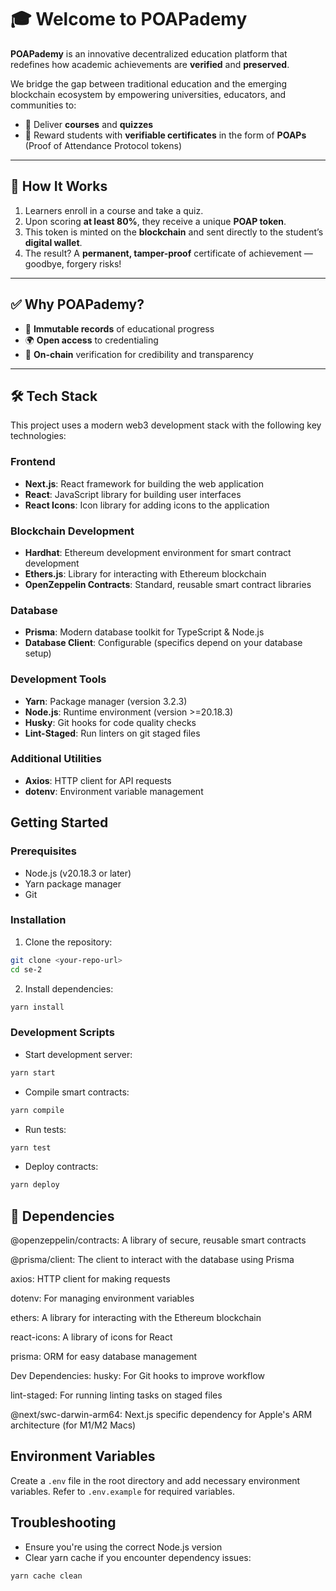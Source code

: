 # 🎓 Welcome to POAPademy

**POAPademy** is an innovative decentralized education platform that redefines how academic achievements are **verified** and **preserved**.

We bridge the gap between traditional education and the emerging blockchain ecosystem by empowering universities, educators, and communities to:
- 🧠 Deliver **courses** and **quizzes**
- 🎯 Reward students with **verifiable certificates** in the form of **POAPs** (Proof of Attendance Protocol tokens)

---

## 🔐 How It Works

1. Learners enroll in a course and take a quiz.
2. Upon scoring **at least 80%**, they receive a unique **POAP token**.
3. This token is minted on the **blockchain** and sent directly to the student’s **digital wallet**.
4. The result? A **permanent, tamper-proof** certificate of achievement — goodbye, forgery risks!

---

## ✅ Why POAPademy?

- 📜 **Immutable records** of educational progress  
- 🌍 **Open access** to credentialing  
- 🔗 **On-chain** verification for credibility and transparency  

---

## 🛠 Tech Stack

This project uses a modern web3 development stack with the following key technologies:

### Frontend
- **Next.js**: React framework for building the web application
- **React**: JavaScript library for building user interfaces
- **React Icons**: Icon library for adding icons to the application

### Blockchain Development
- **Hardhat**: Ethereum development environment for smart contract development
- **Ethers.js**: Library for interacting with Ethereum blockchain
- **OpenZeppelin Contracts**: Standard, reusable smart contract libraries

### Database
- **Prisma**: Modern database toolkit for TypeScript & Node.js
- **Database Client**: Configurable (specifics depend on your database setup)

### Development Tools
- **Yarn**: Package manager (version 3.2.3)
- **Node.js**: Runtime environment (version >=20.18.3)
- **Husky**: Git hooks for code quality checks
- **Lint-Staged**: Run linters on git staged files

### Additional Utilities
- **Axios**: HTTP client for API requests
- **dotenv**: Environment variable management

## Getting Started

### Prerequisites
- Node.js (v20.18.3 or later)
- Yarn package manager
- Git

### Installation

1. Clone the repository:
```bash
git clone <your-repo-url>
cd se-2
```

2. Install dependencies:
```bash
yarn install
```

### Development Scripts

- Start development server:
```bash
yarn start
```

- Compile smart contracts:
```bash
yarn compile
```

- Run tests:
```bash
yarn test
```

- Deploy contracts:
```bash
yarn deploy
```
## 📜 Dependencies

@openzeppelin/contracts: A library of secure, reusable smart contracts

@prisma/client: The client to interact with the database using Prisma

axios: HTTP client for making requests

dotenv: For managing environment variables

ethers: A library for interacting with the Ethereum blockchain

react-icons: A library of icons for React

prisma: ORM for easy database management

Dev Dependencies:
husky: For Git hooks to improve workflow

lint-staged: For running linting tasks on staged files

@next/swc-darwin-arm64: Next.js specific dependency for Apple's ARM architecture (for M1/M2 Macs)

## Environment Variables

Create a `.env` file in the root directory and add necessary environment variables. Refer to `.env.example` for required variables.

## Troubleshooting

- Ensure you're using the correct Node.js version
- Clear yarn cache if you encounter dependency issues:
```bash
yarn cache clean
```
